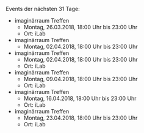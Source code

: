Events der nächsten 31 Tage:

- imaginärraum Treffen
  - Montag, 26.03.2018, 18:00 Uhr bis 23:00 Uhr
  - Ort: iLab
- imaginärraum Treffen
  - Montag, 02.04.2018, 18:00 Uhr bis 23:00 Uhr
- imaginärraum Treffen
  - Montag, 02.04.2018, 18:00 Uhr bis 23:00 Uhr
  - Ort: iLab
- imaginärraum Treffen
  - Montag, 09.04.2018, 18:00 Uhr bis 23:00 Uhr
  - Ort: iLab
- imaginärraum Treffen
  - Montag, 16.04.2018, 18:00 Uhr bis 23:00 Uhr
  - Ort: iLab
- imaginärraum Treffen
  - Montag, 23.04.2018, 18:00 Uhr bis 23:00 Uhr
  - Ort: iLab
